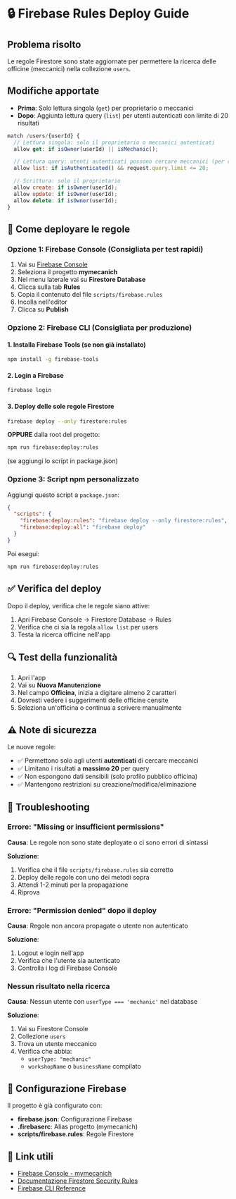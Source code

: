 # 🔒 Firebase Rules Deploy Guide

## Problema risolto
Le regole Firestore sono state aggiornate per permettere la ricerca delle officine (meccanici) nella collezione `users`.

## Modifiche apportate
- **Prima**: Solo lettura singola (`get`) per proprietario o meccanici
- **Dopo**: Aggiunta lettura query (`list`) per utenti autenticati con limite di 20 risultati

```javascript
match /users/{userId} {
  // Lettura singola: solo il proprietario o meccanici autenticati
  allow get: if isOwner(userId) || isMechanic();

  // Lettura query: utenti autenticati possono cercare meccanici (per ricerca officine)
  allow list: if isAuthenticated() && request.query.limit <= 20;

  // Scrittura: solo il proprietario
  allow create: if isOwner(userId);
  allow update: if isOwner(userId);
  allow delete: if isOwner(userId);
}
```

## 🚀 Come deployare le regole

### Opzione 1: Firebase Console (Consigliata per test rapidi)
1. Vai su [Firebase Console](https://console.firebase.google.com)
2. Seleziona il progetto **mymecanich**
3. Nel menu laterale vai su **Firestore Database**
4. Clicca sulla tab **Rules**
5. Copia il contenuto del file `scripts/firebase.rules`
6. Incolla nell'editor
7. Clicca su **Publish**

### Opzione 2: Firebase CLI (Consigliata per produzione)

#### 1. Installa Firebase Tools (se non già installato)
```bash
npm install -g firebase-tools
```

#### 2. Login a Firebase
```bash
firebase login
```

#### 3. Deploy delle sole regole Firestore
```bash
firebase deploy --only firestore:rules
```

**OPPURE** dalla root del progetto:
```bash
npm run firebase:deploy:rules
```
(se aggiungi lo script in package.json)

### Opzione 3: Script npm personalizzato

Aggiungi questo script a `package.json`:

```json
{
  "scripts": {
    "firebase:deploy:rules": "firebase deploy --only firestore:rules",
    "firebase:deploy:all": "firebase deploy"
  }
}
```

Poi esegui:
```bash
npm run firebase:deploy:rules
```

## ✅ Verifica del deploy

Dopo il deploy, verifica che le regole siano attive:

1. Apri Firebase Console → Firestore Database → Rules
2. Verifica che ci sia la regola `allow list` per users
3. Testa la ricerca officine nell'app

## 🔍 Test della funzionalità

1. Apri l'app
2. Vai su **Nuova Manutenzione**
3. Nel campo **Officina**, inizia a digitare almeno 2 caratteri
4. Dovresti vedere i suggerimenti delle officine censite
5. Seleziona un'officina o continua a scrivere manualmente

## ⚠️ Note di sicurezza

Le nuove regole:
- ✅ Permettono solo agli utenti **autenticati** di cercare meccanici
- ✅ Limitano i risultati a **massimo 20** per query
- ✅ Non espongono dati sensibili (solo profilo pubblico officina)
- ✅ Mantengono restrizioni su creazione/modifica/eliminazione

## 🐛 Troubleshooting

### Errore: "Missing or insufficient permissions"
**Causa**: Le regole non sono state deployate o ci sono errori di sintassi

**Soluzione**:
1. Verifica che il file `scripts/firebase.rules` sia corretto
2. Deploy delle regole con uno dei metodi sopra
3. Attendi 1-2 minuti per la propagazione
4. Riprova

### Errore: "Permission denied" dopo il deploy
**Causa**: Regole non ancora propagate o utente non autenticato

**Soluzione**:
1. Logout e login nell'app
2. Verifica che l'utente sia autenticato
3. Controlla i log di Firebase Console

### Nessun risultato nella ricerca
**Causa**: Nessun utente con `userType === 'mechanic'` nel database

**Soluzione**:
1. Vai su Firestore Console
2. Collezione `users`
3. Trova un utente meccanico
4. Verifica che abbia:
   - `userType: "mechanic"`
   - `workshopName` o `businessName` compilato

## 📝 Configurazione Firebase

Il progetto è già configurato con:
- **firebase.json**: Configurazione Firebase
- **.firebaserc**: Alias progetto (mymecanich)
- **scripts/firebase.rules**: Regole Firestore

## 🔗 Link utili

- [Firebase Console - mymecanich](https://console.firebase.google.com/project/mymecanich)
- [Documentazione Firestore Security Rules](https://firebase.google.com/docs/firestore/security/get-started)
- [Firebase CLI Reference](https://firebase.google.com/docs/cli)
